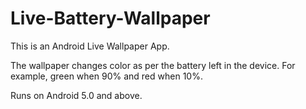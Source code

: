 # Live-Battery-Wallpaper
This is an Android Live Wallpaper App.

The wallpaper changes color as per the battery left in the device. For example, green when 90% and red when 10%.

Runs on Android 5.0 and above.

